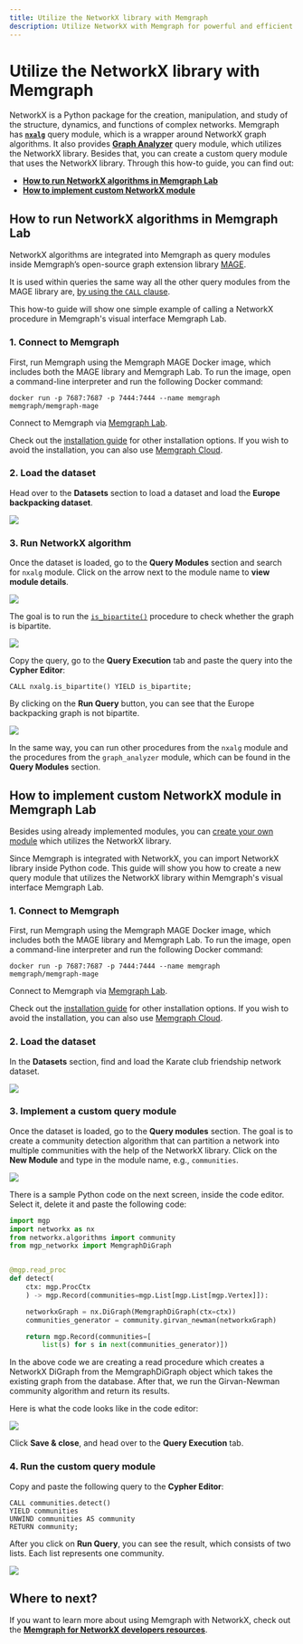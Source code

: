 ```yaml
---
title: Utilize the NetworkX library with Memgraph
description: Utilize NetworkX with Memgraph for powerful and efficient graph analysis and computing. Explore instructions and documentation to learn how to utilize NetworkX in your daily graph data tasks.
---
```


# Utilize the NetworkX library with Memgraph

NetworkX is a Python package for the creation, manipulation, and study of the
structure, dynamics, and functions of complex networks. Memgraph has
[**`nxalg`**](/advanced-algorithms/available-algorithms/nxalg) query module,
which is a wrapper around NetworkX graph algorithms. It also provides **[Graph
Analyzer](/advanced-algorithms/available-algorithms/graph_analyzer)** query
module, which utilizes the NetworkX library. Besides that, you can create a
custom query module that uses the NetworkX library. Through this how-to guide,
you can find out:

- [**How to run NetworkX algorithms in Memgraph
  Lab**](#how-to-run-networkx-algorithms-in-memgraph-lab)
- [**How to implement custom NetworkX
  module**](#how-to-implement-custom-networkx-module)


## How to run NetworkX algorithms in Memgraph Lab

NetworkX algorithms are integrated into Memgraph as query modules inside
Memgraph’s open-source graph extension library
[MAGE](/advanced-algorithms/install-mage). 

It is used within queries the same way all the other query modules from the MAGE
library are, [by using the `CALL` clause](/advanced-algorithms/run-algorithms). 

This how-to guide will show one simple example of calling a NetworkX procedure
in Memgraph's visual interface Memgraph Lab. 

### 1. Connect to Memgraph

First, run Memgraph using the Memgraph MAGE Docker image, which includes
both the MAGE library and Memgraph Lab. To run the image, open a command-line
interpreter and run the following Docker command:

```
docker run -p 7687:7687 -p 7444:7444 --name memgraph memgraph/memgraph-mage
```

Connect to Memgraph via [Memgraph Lab](/data-visualization). 

Check out the [installation guide](/getting-started/install-memgraph) for other
installation options. If you wish to avoid the installation, you can also use
[Memgraph Cloud](/getting-started/install-memgraph/memgraph-cloud).

### 2. Load the dataset

Head over to the **Datasets** section to load a dataset and load the **Europe
backpacking dataset**. 

![](/pages/advanced-algorithms/utilize-networkx/nxalg-how-to-1.png)

### 3. Run NetworkX algorithm

Once the dataset is loaded, go to the **Query Modules** section and search for
`nxalg` module. Click on the arrow next to the module name to **view module
details**. 

![](/pages/advanced-algorithms/utilize-networkx/nxalg-how-to-2.png)

The goal is to run the
[`is_bipartite()`](/advanced-algorithms/available-algorithms/nxalg#is_bipartite) procedure
to check whether the graph is bipartite. 

![](/pages/advanced-algorithms/utilize-networkx/nxalg-how-to-3.png)

Copy the query, go to the **Query Execution** tab and paste the query into the
**Cypher Editor**:

```cypher 
CALL nxalg.is_bipartite() YIELD is_bipartite;
```

By clicking on the **Run Query** button, you can see that the Europe backpacking
graph is not bipartite.

![](/pages/advanced-algorithms/utilize-networkx/nxalg-how-to-4.png)

In the same way, you can run other procedures from the `nxalg` module and the
procedures from the `graph_analyzer` module, which can be found in the **Query
Modules** section.

## How to implement custom NetworkX module in Memgraph Lab

Besides using already implemented modules, you can [create your own
module](/custom-query-modules/python) which utilizes the NetworkX library.

Since Memgraph is integrated with NetworkX, you can import NetworkX library
inside Python code. This guide will show you how to create a new query module
that utilizes the NetworkX library within Memgraph's visual interface Memgraph
Lab.

### 1. Connect to Memgraph

First, run Memgraph using the Memgraph MAGE Docker image, which includes
both the MAGE library and Memgraph Lab. To run the image, open a command-line
interpreter and run the following Docker command:

```
docker run -p 7687:7687 -p 7444:7444 --name memgraph memgraph/memgraph-mage
```

Connect to Memgraph via [Memgraph Lab](/data-visualization). 

Check out the [installation guide](/getting-started/install-memgraph) for other
installation options. If you wish to avoid the installation, you can also use
[Memgraph Cloud](/getting-started/install-memgraph/memgraph-cloud).

### 2. Load the dataset

In the **Datasets** section, find and load the Karate club friendship network
dataset. 

![](/pages/advanced-algorithms/utilize-networkx/nxalg-how-to-5.png)

### 3. Implement a custom query module

Once the dataset is loaded, go to the **Query modules** section. The goal is to
create a community detection algorithm that can partition a network into
multiple communities with the help of the NetworkX library. Click on the **New
Module** and type in the module name, e.g., `communities`. 

![](/pages/advanced-algorithms/utilize-networkx/nxalg-how-to-6.png)

There is a sample Python code on the next screen, inside the code editor. Select
it, delete it and paste the following code:

```python
import mgp
import networkx as nx
from networkx.algorithms import community
from mgp_networkx import MemgraphDiGraph


@mgp.read_proc
def detect(
    ctx: mgp.ProcCtx
    ) -> mgp.Record(communities=mgp.List[mgp.List[mgp.Vertex]]):

    networkxGraph = nx.DiGraph(MemgraphDiGraph(ctx=ctx))
    communities_generator = community.girvan_newman(networkxGraph)

    return mgp.Record(communities=[
        list(s) for s in next(communities_generator)])
```

In the above code we are creating a read procedure which creates a NetworkX
DiGraph from the MemgraphDiGraph object which takes the existing graph from the
database. After that, we run the Girvan-Newman community algorithm and return
its results.

Here is what the code looks like in the code editor:

![](/pages/advanced-algorithms/utilize-networkx/nxalg-how-to-7.png)

Click **Save & close**, and head over to the **Query Execution** tab. 

### 4. Run the custom query module

Copy and paste the following query to the **Cypher Editor**: 

```cypher
CALL communities.detect()
YIELD communities
UNWIND communities AS community
RETURN community;
```

After you click on **Run Query**, you can see the result, which consists of two
lists. Each list represents one community. 

![](/pages/advanced-algorithms/utilize-networkx/nxalg-how-to-8.png)


## Where to next?

If you want to learn more about using Memgraph with NetworkX, check out the
[**Memgraph for NetworkX developers
resources**](https://memgraph.com/memgraph-for-networkx?utm_source=networkx-guide&utm_medium=referral&utm_campaign=networkx_ppp&utm_term=docs%2Bhowtoutilize&utm_content=resources).
